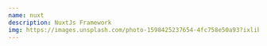 ```yaml
---
name: nuxt
description: NuxtJs Framework
img: https://images.unsplash.com/photo-1598425237654-4fc758e50a93?ixlib=rb-1.2.1&ixid=eyJhcHBfaWQiOjEyMDd9&auto=format&fit=crop&w=675&q=80
---
```

